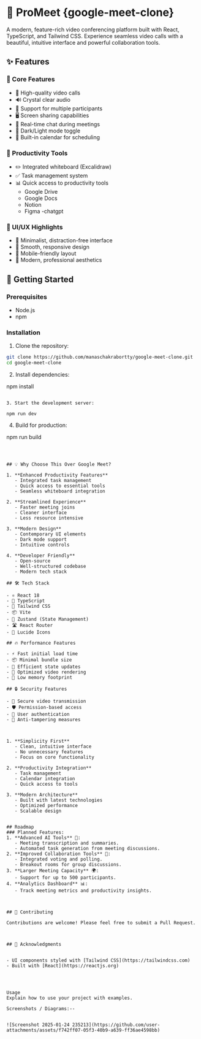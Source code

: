 # 🎥 ProMeet {google-meet-clone}

A modern, feature-rich video conferencing platform built with React, TypeScript, and Tailwind CSS. Experience seamless video calls with a beautiful, intuitive interface and powerful collaboration tools.

## ✨ Features

### 🎯 Core Features
- 🎥 High-quality video calls
- 🔊 Crystal clear audio
- 👥 Support for multiple participants
- 🖥️ Screen sharing capabilities
- 💬 Real-time chat during meetings
- 🌙 Dark/Light mode toggle
- 📅 Built-in calendar for scheduling

### 💪 Productivity Tools
- ✏️ Integrated whiteboard (Excalidraw)
- ✅ Task management system
- 📊 Quick access to productivity tools
  - Google Drive
  - Google Docs
  - Notion
  - Figma
  -chatgpt

### 🎨 UI/UX Highlights
- 🎯 Minimalist, distraction-free interface
- 🚀 Smooth, responsive design
- 📱 Mobile-friendly layout
- 🎨 Modern, professional aesthetics

## 🚀 Getting Started

### Prerequisites
- Node.js 
- npm 

### Installation

1. Clone the repository:
```bash
git clone https://github.com/manaschakrabortty/google-meet-clone.git
cd google-meet-clone
```

2. Install dependencies:

npm install
```

3. Start the development server:

npm run dev
```

4. Build for production:

npm run build
```



## 💡 Why Choose This Over Google Meet?

1. **Enhanced Productivity Features**
   - Integrated task management
   - Quick access to essential tools
   - Seamless whiteboard integration

2. **Streamlined Experience**
   - Faster meeting joins
   - Cleaner interface
   - Less resource intensive

3. **Modern Design**
   - Contemporary UI elements
   - Dark mode support
   - Intuitive controls

4. **Developer Friendly**
   - Open-source
   - Well-structured codebase
   - Modern tech stack

## 🛠️ Tech Stack

- ⚛️ React 18
- 📘 TypeScript
- 🎨 Tailwind CSS
- 📦 Vite
- 🔄 Zustand (State Management)
- 🛣️ React Router
- 🎯 Lucide Icons

## 🔥 Performance Features

- ⚡ Fast initial load time
- 📦 Minimal bundle size
- 🔄 Efficient state updates
- 🎯 Optimized video rendering
- 💾 Low memory footprint

## 🔒 Security Features

- 🔐 Secure video transmission
- 🛡️ Permission-based access
- 🔑 User authentication
- 🚫 Anti-tampering measures



1. **Simplicity First**
   - Clean, intuitive interface
   - No unnecessary features
   - Focus on core functionality

2. **Productivity Integration**
   - Task management
   - Calendar integration
   - Quick access to tools

3. **Modern Architecture**
   - Built with latest technologies
   - Optimized performance
   - Scalable design


## Roadmap
### Planned Features:
1. **Advanced AI Tools** 🧠:
   - Meeting transcription and summaries.
   - Automated task generation from meeting discussions.
2. **Improved Collaboration Tools** 🤝:
   - Integrated voting and polling.
   - Breakout rooms for group discussions.
3. **Larger Meeting Capacity** 🌍:
   - Support for up to 500 participants.
4. **Analytics Dashboard** 📊:
   - Track meeting metrics and productivity insights.



## 🤝 Contributing

Contributions are welcome! Please feel free to submit a Pull Request.



## 🙏 Acknowledgments


- UI components styled with [Tailwind CSS](https://tailwindcss.com)
- Built with [React](https://reactjs.org)




Usage
Explain how to use your project with examples.

Screenshots / Diagrams:--


![Screenshot 2025-01-24 235213](https://github.com/user-attachments/assets/f742ff07-05f3-40b9-a639-ff36ae4598bb)

